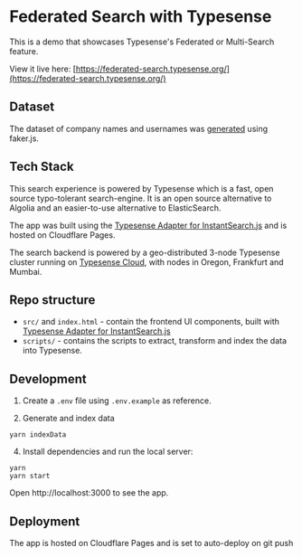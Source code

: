 # Federated Search with Typesense

This is a demo that showcases Typesense's Federated or Multi-Search feature.

View it live here: [https://federated-search.typesense.org/](https://federated-search.typesense.org/)

## Dataset

The dataset of company names and usernames was [generated](https://github.com/typesense/showcase-federated-search/blob/master/scripts/indexData.js) using faker.js.

## Tech Stack

This search experience is powered by Typesense which is a fast, open source typo-tolerant search-engine. It is an open source alternative to Algolia and an easier-to-use alternative to ElasticSearch.

The app was built using the [Typesense Adapter for InstantSearch.js](https://github.com/typesense/typesense-instantsearch-adapter) and is hosted on Cloudflare Pages.

The search backend is powered by a geo-distributed 3-node Typesense cluster running on [Typesense Cloud](https://cloud.typesense.org), with nodes in Oregon, Frankfurt and Mumbai.


## Repo structure

- `src/` and `index.html` - contain the frontend UI components, built with <a href="https://github.com/typesense/typesense-instantsearch-adapter" target="_blank">Typesense Adapter for InstantSearch.js</a>
- `scripts/` - contains the scripts to extract, transform and index the data into Typesense.

## Development

1. Create a `.env` file using `.env.example` as reference.

2. Generate and index data
  ```shell
  yarn indexData
  ```

4. Install dependencies and run the local server:

```shell
yarn
yarn start
```

Open http://localhost:3000 to see the app.

## Deployment

The app is hosted on Cloudflare Pages and is set to auto-deploy on git push
